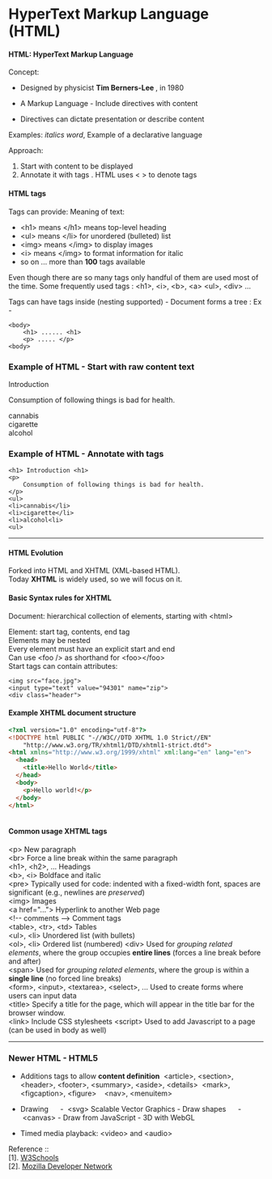#  HyperText Markup Language (HTML)

#### HTML: HyperText Markup Language

Concept: 

* Designed by physicist <b>Tim Berners-Lee </b>, in 1980

* A Markup Language - Include directives with content

* Directives can dictate presentation or describe content

Examples: <i>italics word</i>, <title>Title words</title> Example of a declarative language

Approach:

1. Start with content to be displayed
2. Annotate it with tags . HTML uses < > to denote tags

#### HTML tags

Tags can provide: Meaning of text:
<ul>
<li>  &lt;h1&gt means &lt;/h1&gt means top-level heading </li>
<li>  &lt;ul&gt means &lt;/li&gt for unordered (bulleted) list </li>
<li>  &lt;img&gt means &lt;/img&gt to display images </li>
<li>  &lt;i&gt means &lt;/img&gt to format information for italic </li>
<li> so on ... more than <b>100</b> tags available </li>
</ul>

Even though there are so many tags only handful of them are used most of the time.
Some frequently used tags : &lt;h1&gt;,  &lt;i&gt;, &lt;b&gt;, &lt;a&gt; &lt;ul&gt;, &lt;div&gt; ...

Tags can have tags inside (nesting supported) - Document forms a tree :
Ex -

```
<body>
    <h1> ...... <h1>
    <p> ..... </p>
<body>

```

### Example of HTML - Start with raw content text

Introduction

Consumption of following things is bad for health.

cannabis  
cigarette  
alcohol  


### Example of HTML - Annotate with tags


```
<h1> Introduction <h1>
<p>
    Consumption of following things is bad for health.
</p>
<ul>
<li>cannabis</li>
<li>cigarette</li>
<li>alcohol<li>
<ul>
```
---

####  HTML Evolution  
Forked into HTML and XHTML (XML-based HTML).  
Today <b>XHTML</b> is widely used, so we will focus on it.

####  Basic Syntax rules for XHTML
Document: hierarchical collection of elements, starting with &lt;html&gt;  
  
Element: start tag, contents, end tag  
Elements may be nested  
Every element must have an explicit start and end  
Can use &lt;foo /&gt; as shorthand for &lt;foo&gt;&lt;/foo&gt;  
Start tags can contain attributes:  

```
<img src="face.jpg">
<input type="text" value="94301" name="zip">
<div class="header">
```

####  Example XHTML document structure
````html
<?xml version="1.0" encoding="utf-8"?>
<!DOCTYPE html PUBLIC "-//W3C//DTD XHTML 1.0 Strict//EN"
    "http://www.w3.org/TR/xhtml1/DTD/xhtml1-strict.dtd">
<html xmlns="http://www.w3.org/1999/xhtml" xml:lang="en" lang="en">
  <head>
    <title>Hello World</title>
  </head>
  <body>
    <p>Hello world!</p>
  </body>
</html>
 
````

####  Common usage XHTML tags

&lt;p&gt; New paragraph  
&lt;br&gt; Force a line break within the same paragraph  
&lt;h1&gt;, &lt;h2&gt;, ... Headings  
&lt;b&gt;, &lt;i&gt; Boldface and italic  
&lt;pre&gt; Typically used for code: indented with a fixed-width font, spaces are significant (e.g., newlines are *preserved*)   
&lt;img&gt; Images  
&lt;a href="..."&gt; Hyperlink to another Web page  
&lt;!-- comments --&gt; Comment tags  
&lt;table&gt;, &lt;tr&gt;, &lt;td&gt;   Tables   
&lt;ul&gt;, &lt;li&gt;   Unordered list (with bullets)   
&lt;ol&gt;, &lt;li&gt;   Ordered list (numbered) 
&lt;div&gt; Used for *grouping related elements*, where the group occupies <b>entire lines</b> (forces a line break before and after)    
&lt;span&gt;  Used for *grouping related elements*, where the group is within a <b>single line</b> (no forced line breaks)   
&lt;form&gt;, &lt;input&gt;, &lt;textarea&gt;, &lt;select&gt;, ...  Used to create forms where users can input data   
&lt;title&gt;  Specify a title for the page, which will appear in the title bar for the browser window.  
&lt;link&gt;   Include CSS stylesheets &lt;script&gt; Used to add Javascript to a page (can be used in body as well)  

---

### Newer HTML - HTML5

* Additions tags to allow <b>content definition</b>
   &lt;article&gt;, &lt;section&gt;, &lt;header&gt;, &lt;footer&gt;, &lt;summary&gt;, &lt;aside&gt;, &lt;details&gt; 
  &lt;mark&gt;, &lt;figcaption&gt;, &lt;figure&gt;  
  &lt;nav&gt;, &lt;menuitem&gt; 
*  Drawing   
&nbsp;&nbsp; -  &lt;svg&gt;  Scalable Vector Graphics - Draw shapes  
&nbsp;&nbsp; -  &lt;canvas&gt; - Draw from JavaScript - 3D with WebGL   

* Timed media playback: &lt;video&gt; and &lt;audio&gt; 

Reference ::  
[1]. [W3Schools](https://www.w3schools.com/html/default.asp)  
[2]. [Mozilla Developer Network](https://developer.mozilla.org/en-US/docs/Web/HTML)